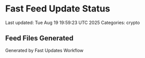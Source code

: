 # Fast Feed Update Status
Last updated: Tue Aug 19 19:59:23 UTC 2025
Categories: crypto

## Feed Files Generated

Generated by Fast Updates Workflow
